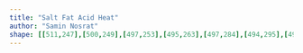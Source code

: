 ```yaml
---
title: "Salt Fat Acid Heat"
author: "Samin Nosrat"
shape: [[511,247],[500,249],[497,253],[495,263],[497,284],[494,295],[496,307],[494,322],[495,374],[493,382],[494,404],[491,421],[490,474],[488,489],[489,524],[488,598],[486,616],[486,675],[488,679],[495,682],[544,684],[551,684],[556,682],[560,678],[561,674],[562,593],[564,570],[563,482],[569,425],[569,388],[572,357],[573,317],[576,310],[580,306],[588,304],[598,297],[599,281],[587,270],[583,262],[578,257],[566,250],[530,247]]
---
```

